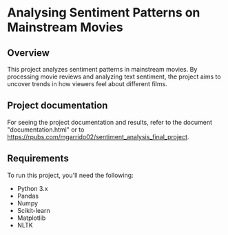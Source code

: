 # Analysing Sentiment Patterns on Mainstream Movies

## Overview
This project analyzes sentiment patterns in mainstream movies. By processing movie reviews and analyzing text sentiment, the project aims to uncover trends in how viewers feel about different films.

## Project documentation
For seeing the project documentation and results, refer to the document "documentation.html" or to https://rpubs.com/mgarrido02/sentiment_analysis_final_project.

## Requirements
To run this project, you'll need the following:
- Python 3.x
- Pandas
- Numpy
- Scikit-learn
- Matplotlib
- NLTK
